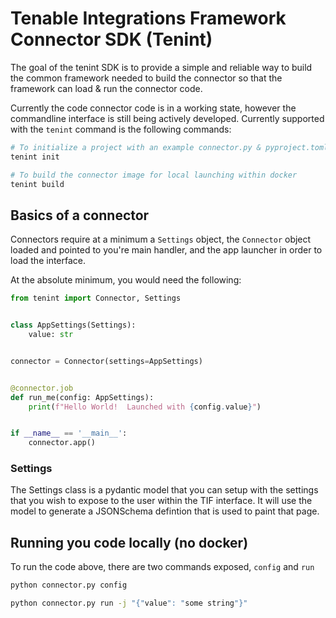 # Tenable Integrations Framework Connector SDK (Tenint)

The goal of the tenint SDK is to provide a simple and reliable way to build the
common framework needed to build the connector so that the framework can load & run
the connector code.

Currently the code connector code is in a working state, however the commandline
interface is still being actively developed.  Currently supported with the `tenint`
command is the following commands:

```bash
# To initialize a project with an example connector.py & pyproject.toml file.
tenint init 

# To build the connector image for local launching within docker
tenint build
```

## Basics of a connector

Connectors require at a minimum a `Settings` object, the `Connector` object loaded
and pointed to you're main handler, and the app launcher in order to load the
interface.

At the absolute minimum, you would need the following:

```python
from tenint import Connector, Settings


class AppSettings(Settings):
	value: str


connector = Connector(settings=AppSettings)


@connector.job
def run_me(config: AppSettings):
	print(f"Hello World!  Launched with {config.value}")


if __name__ == '__main__':
	connector.app()
```

### Settings

The Settings class is a pydantic model that you can setup with the settings that you
wish to expose to the user within the TIF interface.  It will use the model to
generate a JSONSchema defintion that is used to paint that page.

## Running you code locally (no docker)

To run the code above, there are two commands exposed, `config` and `run`

```bash
python connector.py config

python connector.py run -j "{"value": "some string"}"
```

